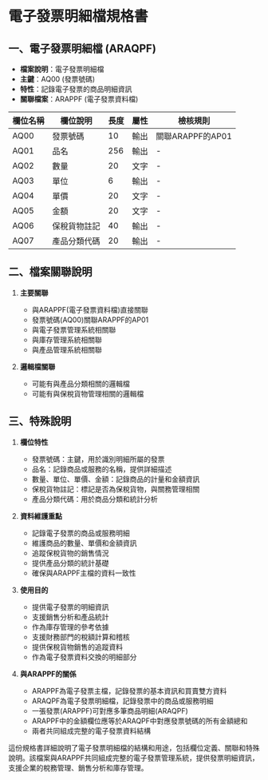 # 電子發票明細檔規格書

## 一、電子發票明細檔 (ARAQPF)
- **檔案說明**：電子發票明細檔
- **主鍵**：AQ00 (發票號碼)
- **特性**：記錄電子發票的商品明細資訊
- **關聯檔案**：ARAPPF (電子發票資料檔)

| 欄位名稱 | 欄位說明 | 長度 | 屬性 | 檢核規則 |
|---------|---------|------|------|----------|
| AQ00 | 發票號碼 | 10 | 輸出 | 關聯ARAPPF的AP01 |
| AQ01 | 品名 | 256 | 輸出 | - |
| AQ02 | 數量 | 20 | 文字 | - |
| AQ03 | 單位 | 6 | 輸出 | - |
| AQ04 | 單價 | 20 | 文字 | - |
| AQ05 | 金額 | 20 | 文字 | - |
| AQ06 | 保稅貨物註記 | 40 | 輸出 | - |
| AQ07 | 產品分類代碼 | 20 | 輸出 | - |

## 二、檔案關聯說明

1. **主要關聯**
   - 與ARAPPF(電子發票資料檔)直接關聯
   - 發票號碼(AQ00)關聯ARAPPF的AP01
   - 與電子發票管理系統相關聯
   - 與庫存管理系統相關聯
   - 與產品管理系統相關聯

2. **邏輯檔關聯**
   - 可能有與產品分類相關的邏輯檔
   - 可能有與保稅貨物管理相關的邏輯檔

## 三、特殊說明

1. **欄位特性**
   - 發票號碼：主鍵，用於識別明細所屬的發票
   - 品名：記錄商品或服務的名稱，提供詳細描述
   - 數量、單位、單價、金額：記錄商品的計量和金額資訊
   - 保稅貨物註記：標記是否為保稅貨物，與關務管理相關
   - 產品分類代碼：用於商品分類和統計分析

2. **資料維護重點**
   - 記錄電子發票的商品或服務明細
   - 維護商品的數量、單價和金額資訊
   - 追蹤保稅貨物的銷售情況
   - 提供產品分類的統計基礎
   - 確保與ARAPPF主檔的資料一致性

3. **使用目的**
   - 提供電子發票的明細資訊
   - 支援銷售分析和產品統計
   - 作為庫存管理的參考依據
   - 支援財務部門的稅額計算和稽核
   - 提供保稅貨物銷售的追蹤資料
   - 作為電子發票資料交換的明細部分

4. **與ARAPPF的關係**
   - ARAPPF為電子發票主檔，記錄發票的基本資訊和買賣雙方資料
   - ARAQPF為電子發票明細檔，記錄發票中的商品或服務明細
   - 一張發票(ARAPPF)可對應多筆商品明細(ARAQPF)
   - ARAPPF中的金額欄位應等於ARAQPF中對應發票號碼的所有金額總和
   - 兩者共同組成完整的電子發票資料結構

這份規格書詳細說明了電子發票明細檔的結構和用途，包括欄位定義、關聯和特殊說明。該檔案與ARAPPF共同組成完整的電子發票管理系統，提供發票明細資訊，支援企業的稅務管理、銷售分析和庫存管理。 